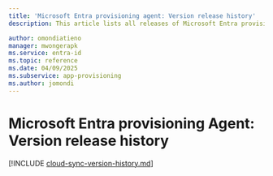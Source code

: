 ```yaml
---
title: 'Microsoft Entra provisioning agent: Version release history'
description: This article lists all releases of Microsoft Entra provisioning agent and describes new features and fixed issues

author: omondiatieno
manager: mwongerapk
ms.service: entra-id
ms.topic: reference
ms.date: 04/09/2025
ms.subservice: app-provisioning
ms.author: jomondi
---
```


# Microsoft Entra provisioning Agent: Version release history

[!INCLUDE [cloud-sync-version-history.md](~/includes/cloud-sync-version-history.md)]
